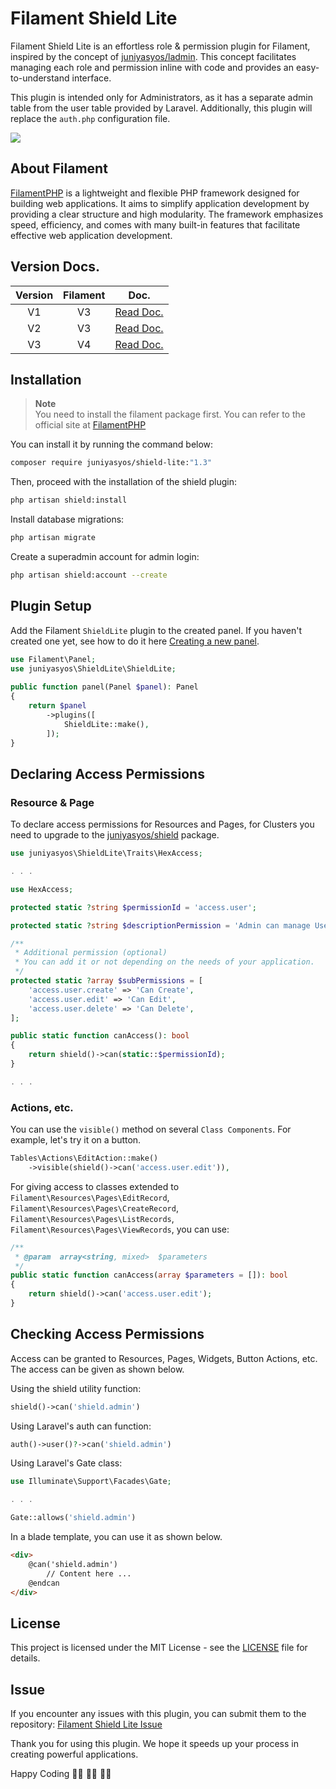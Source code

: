 # Filament Shield Lite

Filament Shield Lite is an effortless role & permission plugin for Filament, inspired by the concept of [juniyasyos/ladmin](https://github.com/juniyasyos/ladmin). This concept facilitates managing each role and permission inline with code and provides an easy-to-understand interface.

This plugin is intended only for Administrators, as it has a separate admin table from the user table provided by Laravel. Additionally, this plugin will replace the `auth.php` configuration file.

![](https://github.com/juniyasyos/assets/blob/main/hexa/v1/edit.png?raw=true)

## About Filament

[FilamentPHP](https://filamentphp.com/) is a lightweight and flexible PHP framework designed for building web applications. It aims to simplify application development by providing a clear structure and high modularity. The framework emphasizes speed, efficiency, and comes with many built-in features that facilitate effective web application development.

## Version Docs.

|Version|Filament|Doc.|
|:-:|:-:|-|
|V1|V3|[Read Doc.](https://github.com/juniyasyos/shield-lite/blob/main/docs/README.V1.md)|
|V2|V3|[Read Doc.](https://github.com/juniyasyos/shield-lite/blob/main/docs/README.V2.md)|
|V3|V4|[Read Doc.](https://github.com/juniyasyos/shield-lite/blob/main/README.md)|

## Installation

> **Note** <br>
You need to install the filament package first. You can refer to the official site at [FilamentPHP](https://filamentphp.com)

You can install it by running the command below:

```bash
composer require juniyasyos/shield-lite:"1.3"
```

Then, proceed with the installation of the shield plugin:
```bash
php artisan shield:install
```

Install database migrations:
```bash
php artisan migrate
```

Create a superadmin account for admin login:
```bash
php artisan shield:account --create
```

## Plugin Setup

Add the Filament `ShieldLite` plugin to the created panel. If you haven't created one yet, see how to do it here [Creating a new panel](https://filamentphp.com/docs/3.x/panels/configuration#creating-a-new-panel).

```php
use Filament\Panel;
use juniyasyos\ShieldLite\ShieldLite;
 
public function panel(Panel $panel): Panel
{
    return $panel
        ->plugins([
            ShieldLite::make(),
        ]);
}
```

## Declaring Access Permissions

### Resource & Page

To declare access permissions for Resources and Pages, for Clusters you need to upgrade to the [juniyasyos/shield](https://github.com/juniyasyos/shield-docs) package.

```php
use juniyasyos\ShieldLite\Traits\HexAccess;

. . .

use HexAccess;

protected static ?string $permissionId = 'access.user';

protected static ?string $descriptionPermission = 'Admin can manage User accounts';

/**
 * Additional permission (optional)
 * You can add it or not depending on the needs of your application.
 */
protected static ?array $subPermissions = [
    'access.user.create' => 'Can Create',
    'access.user.edit' => 'Can Edit',
    'access.user.delete' => 'Can Delete',
];

public static function canAccess(): bool
{
    return shield()->can(static::$permissionId);
}

. . .
```

### Actions, etc.

You can use the `visible()` method on several `Class Components`. For example, let's try it on a button.

```php
Tables\Actions\EditAction::make()
    ->visible(shield()->can('access.user.edit')),
```

For giving access to classes extended to `Filament\Resources\Pages\EditRecord`, `Filament\Resources\Pages\CreateRecord`, `Filament\Resources\Pages\ListRecords`, `Filament\Resources\Pages\ViewRecords`, you can use:
```php
/**
 * @param  array<string, mixed>  $parameters
 */
public static function canAccess(array $parameters = []): bool
{
    return shield()->can('access.user.edit');
}
```

## Checking Access Permissions

Access can be granted to Resources, Pages, Widgets, Button Actions, etc. The access can be given as shown below.

Using the shield utility function:
```php
shield()->can('shield.admin')
```

Using Laravel's auth can function:
```php
auth()->user()?->can('shield.admin')
```

Using Laravel's Gate class:
```php
use Illuminate\Support\Facades\Gate;

. . .

Gate::allows('shield.admin')
```

In a blade template, you can use it as shown below.

```html
<div>
    @can('shield.admin')
        // Content here ...
    @endcan
</div>
```

## License
This project is licensed under the MIT License - see the [LICENSE](https://github.com/juniyasyos/shield-lite/blob/main/LICENSE.md) file for details.

## Issue

If you encounter any issues with this plugin, you can submit them to the repository:
[Filament Shield Lite Issue](https://github.com/juniyasyos/shield-lite/issues)

Thank you for using this plugin. We hope it speeds up your process in creating powerful applications.

Happy Coding 🧑‍💻 🧑‍💻 🧑‍💻
